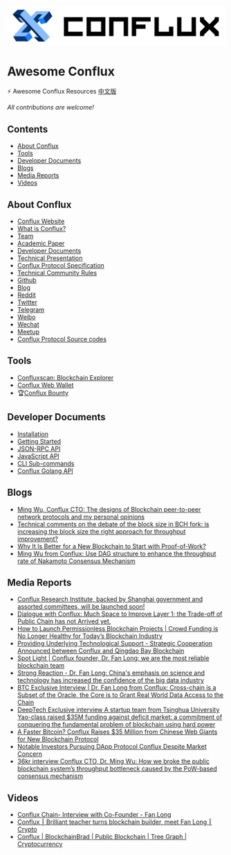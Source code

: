 ![img](assets/logo-b@2-dee22c77d1ece864c86ad375ad2e3cac.png)

# Awesome Conflux

⚡️ Awesome Conflux Resources [中文版](README.zh_CN.md)

*All contributions are welcome!*


## Contents

- [About Conflux](#about-conflux)
- [Tools](#tools)
- [Developer Documents](#developer-documents)
- [Blogs](#blogs)
- [Media Reports](#media-reports)
- [Videos](#videos)


## About Conflux

- [Conflux Website](https://www.conflux-chain.org/)
- [What is Conflux? ](https://www.conflux-chain.org/technology/)
- [Team](https://www.conflux-chain.org/team/)
- [Academic Paper](https://arxiv.org/abs/1805.03870)
- [Developer Documents](https://conflux-chain.github.io/conflux-doc/)
- [Technical Presentation](https://www.conflux-chain.org/static/Conflux_Technical_Presentation-bc848324e6b717f4f91744f1c2bf5b2d.pdf)
- [Conflux Protocol Specification](https://www.conflux-chain.org/static/Conflux%20Protocol%20Specification[Testnet%20v0.6]-bdeb6c51e4b72fb5bc797b4b51828a63.pdf)
- [Technical Community Rules](https://www.conflux-chain.org/static/Conflux%20Technical%20Community%20Rules-cc339e32650c52b120cd5a4deb29c767.pdf)
- [Github](https://github.com/conflux-chain)
- [Blog](https://medium.com/@Confluxchain)
- [Reddit](https://www.reddit.com/user/ConfluxChain)
- [Twitter](https://twitter.com/ConfluxChain)
- [Telegram](http://t.me/Conflux_English)
- [Weibo](https://weibo.com/confluxchain)
- [Wechat](https://www.conflux-chain.org/static/code-27dee52ae3f05061d47c4a4cfb22c7d1.png)
- [Meetup](https://www.conflux-chain.org/meetup/)
- [Conflux Protocol Source codes](https://github.com/Conflux-Chain/conflux-rust)


## Tools

- [Confluxscan: Blockchain Explorer](http://www.confluxscan.io/)
- [Conflux Web Wallet](https://wallet.confluxscan.io/)
- 🏆[Conflux Bounty](https://bounty.conflux-chain.org/)


## Developer Documents

- [Installation](https://conflux-chain.github.io/conflux-doc/install/)
- [Getting Started](https://conflux-chain.github.io/conflux-doc/get_started/)
- [JSON-RPC API](https://conflux-chain.github.io/conflux-doc/json-rpc/)
- [JavaScript API](https://conflux-chain.github.io/conflux-doc/javascript-api/)
- [CLI Sub-commands](https://conflux-chain.github.io/conflux-doc/cli/)
- [Conflux Golang API](https://github.com/Conflux-Chain/go-conflux-sdk)


## Blogs

- [Ming Wu, Conflux CTO: The designs of Blockchain peer-to-peer network protocols and my personal opinions](https://medium.com/@Confluxchain/ming-wu-conflux-cto-the-designs-of-blockchain-peer-to-peer-network-protocols-and-my-personal-59277c5d2e4)
- [Technical comments on the debate of the block size in BCH fork: is increasing the block size the right approach for throughput improvement?](https://medium.com/@Confluxchain/technical-comments-on-the-debate-of-the-block-size-in-bch-fork-is-increasing-the-block-size-the-748b999d6091)
- [Why It Is Better for a New Blockchain to Start with Proof-of-Work?](https://medium.com/@Confluxchain/why-it-is-better-for-a-new-blockchain-to-start-with-proof-of-work-c309c30632ca)
- [Ming Wu from Conflux: Use DAG structure to enhance the throughput rate of Nakamoto Consensus Mechanism](https://medium.com/@Confluxchain/ming-wu-from-conflux-use-dag-structure-to-enhance-the-throughput-rate-of-nakamoto-consensus-8d52ab72599c)


## Media Reports

- [Conflux Research Institute, backed by Shanghai government and assorted committees, will be launched soon!](https://www.8btc.com/article/505097)
- [Dialogue with Conflux: Much Space to Improve Layer 1; the Trade-off of Public Chain has not Arrived yet.](https://mp.weixin.qq.com/s/0VDuf4GWi6VGRsmePE9gSg)
- [How to Launch Permissionless Blockchain Projects | Crowd Funding is No Longer Healthy for Today’s Blockchain Industry](https://www.odaily.com/post/5139864)
- [Providing Underlying Technological Support - Strategic Cooperation Announced between Conflux and Qingdao Bay Blockchain](http://xiaofei.people.com.cn/n1/2019/0808/c425315-31284141.html)
- [Spot Light | Conflux founder, Dr. Fan Long: we are the most reliable blockchain team](https://mp.weixin.qq.com/s/hWsBBhXPhYhwigvLRv4irQ)
- [Strong Reaction - Dr. Fan Long: China's emphasis on science and technology has increased the confidence of the big data industry](https://baijiahao.baidu.com/s?id=1634760201645424037)
- [BTC Exclusive Interview | Dr. Fan Long from Conflux: Cross-chain is a Subset of the Oracle, the Core is to Grant Real World Data Access to the Chain](https://www.8btc.com/article/407426)
- [DeepTech Exclusive interview A startup team from Tsinghua University Yao-class raised $35M funding against deficit market: a commitment of conquering the fundamental problem of blockchain using hard power](http://www.mittrchina.com/news/%203376)
- [A Faster Bitcoin? Conflux Raises $35 Million from Chinese Web Giants for New Blockchain Protocol](http://fortune.com/2018/12/04/conflux-blockchain/?from=singlemessage&isappinstalled=0)
- [Notable Investors Pursuing DApp Protocol Conflux Despite Market Concern](https://www.forbes.com/sites/darrynpollock/2018/12/04/notable-investors-pursuing-dapp-protocol-conflux-despite-market-concern/?from=singlemessage&isappinstalled=0#6bf08de11a2c)
- [36kr interview Conflux CTO, Dr. Ming Wu: How we broke the public blockchain system’s throughput bottleneck caused by the PoW-based consensus mechanism](https://36kr.com/p/5164892)


## Videos

- [Conflux Chain- Interview with Co-Founder - Fan Long](https://www.youtube.com/watch?v=26xdxxbb8o4)
- [Conflux ⎮ Brilliant teacher turns blockchain builder, meet Fan Long ⎮ Crypto](https://www.youtube.com/watch?v=q-CRCOFWTdE)
- [Conflux | BlockchainBrad | Public Blockchain | Tree Graph | Cryptocurrency](https://www.youtube.com/watch?v=zX-bVTEKOiQ&t=876s)

<!-- ## Developer Tools -->
<!-- ## DApps -->
